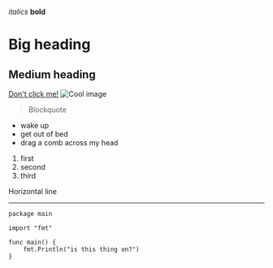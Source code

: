 *italics*
**bold**
# Big heading
## Medium heading
[Don't click me!](https://news.ycombinator.com)
![Cool image](https://static.wikia.nocookie.net/sel/images/6/65/Lain_s071.jpg/revision/latest?cb=20100513203649)

> Blockquote

- wake up
- get out of bed
- drag a comb across my head

1. first
2. second
3. third

Horizontal line
___

```
package main

import "fmt"

func main() {
	fmt.Println("is this thing on?")
}
```
